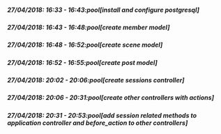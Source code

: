 
##### 27/04/2018: 16:33 - 16:43:pool[install and configure postgresql]

##### 27/04/2018: 16:43 - 16:48:pool[create member model]

##### 27/04/2018: 16:48 - 16:52:pool[create scene model]

##### 27/04/2018: 16:52 - 16:55:pool[create post model]

##### 27/04/2018: 20:02 - 20:06:pool[create sessions controller]

##### 27/04/2018: 20:06 - 20:31:pool[create other controllers with actions]

##### 27/04/2018: 20:31 - 20:53:pool[add session related methods to application controller and before_action to other controllers]
